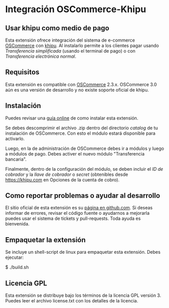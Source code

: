 # Integración OSCommerce-Khipu

## Usar khipu como medio de pago

Esta extensión ofrece integración del sistema de e-commerce [OSCommerce](http://oscommerce.com/) con [khipu](https://khipu.com).
Al instalarlo permite a los clientes pagar usando *Transferencia simplificada* (usando el terminal de pago) o con *Transferencia electrónica normal*.

## Requisitos

Esta extensión es compatible con [OSCommerce](http://oscommerce.com/) 2.3.x. OSCommerce 3.0 aún es una versión de desarrollo y no existe soporte oficial de khipu. 

## Instalación

Puedes revisar una [guía online](https://khipu.com/page/oscommerce) de como instalar esta extensión.

Se debes descomprimir el archivo .zip dentro del directorio *catalog* de tu instalación de OSCommerce. Con esto el módulo estará disponible para
activarlo.
  
Luego, en la de administración de OSCommerce debes ir a módulos y luego a módulos de pago. Debes activer el nuevo módulo "Transferencia bancaria".
  
Finalmente, dentro de la configuración del módulo, se deben incluir el _ID de cobrador_ y la _llave de cobrador_ o _secret_ (obtenibles desde https://khipu.com en Opciones de la cuenta de cobro).

## Como reportar problemas o ayudar al desarrollo

El sitio oficial de esta extensión es su [página en github.com](https://github.com/khipu/oscommerce-khipu). Si deseas informar de errores, revisar el código fuente o ayudarnos a mejorarla puedes usar el sistema de tickets y pull-requests. Toda ayuda es bienvenida.

## Empaquetar la extensión

Se incluye un shell-script  de linux para empaquetar esta extensión. Debes ejecutar:

$ ./build.sh

## Licencia GPL

Esta extensión se distribuye bajo los términos de la licencia GPL versión 3. Puedes leer el archivo license.txt con los detalles de la licencia.

